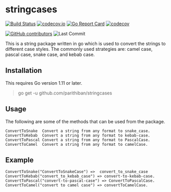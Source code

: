 # stringcases

[![Build Status](https://travis-ci.org/parithiban/stringcases.svg?branch=master)](https://travis-ci.org/parithiban/stringcases)
[![codecov.io](https://codecov.io/github/parithiban/stringcases/coverage.svg?branch=master)](https://codecov.io/github/parithiban/stringcases?branch=master)
[![Go Report Card](https://goreportcard.com/badge/github.com/parithiban/stringcases)](https://goreportcard.com/report/github.com/parithiban/stringcases)
[![codecov](https://codecov.io/gh/parithiban/stringcases/branch/master/graph/badge.svg)](https://codecov.io/gh/parithiban/stringcases)

[![GitHub contributors](https://img.shields.io/github/contributors/parithiban/stringcases.svg?style=plastic&color=blue)](https://GitHub.com/parithiban/stringcases/graphs/contributors/)
![Last Commit](https://img.shields.io/github/last-commit/parithiban/stringcases.svg?style=plastic)

This is a string package written in go which is used to convert the strings to different case styles. The commonly used strategies are: camel case, pascal case, snake case, and kebab case.

## Installation

This requires Go version 1.11 or later.

> go get -u github.com/parithiban/stringcases

## Usage

The following are some of the methods that can be used from the package.

```code
ConvertToSnake  Convert a string from any format to snake_case.
ConvertToKebab  Convert a string from any format to kebab-case.
ConvertToPascal Convert a string from any format to PascalCase.
ConvertToCamel  Convert a string from any format to camelCase.
```

## Example

```code
ConvertToSnake("ConvertToSnakeCase") =>  convert_to_snake_case
ConvertToKebab("convert_to_kebab_case") => convert-to-kebab-case.
ConvertToPascal("convert-to-pascal-case") => ConvertToPascalCase.
ConvertToCamel("convert to camel case") => convertToCamelCase.
```

